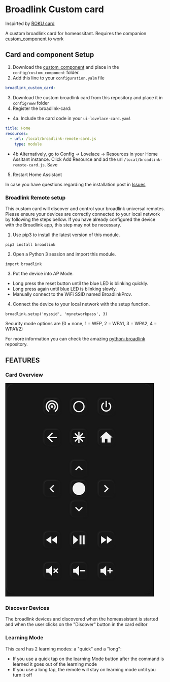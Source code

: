 # Broadlink Custom card

Inspirted by [ROKU card](https://github.com/iantrich/roku-card)


A custom broadlink card for homeassitant. Requires the companion [custom_component](https://github.com/racelandshop/broadlink_custom_component) to work

## Card and component Setup

1. Download the [custom_component](https://github.com/racelandshop/broadlink_custom_component) and place in the `config/custom_component` folder.
2. Add this line to your `configuration.yalm` file
```yaml
broadlink_custom_card:
```

3. Download the custom broadlink card from this repository and place it in `config/www` folder
4. Register the broadlink-card:

  - 4a. Include the card code in your `ui-lovelace-card.yaml`
   ```yaml
   title: Home
   resources:
     - url: /local/broadlink-remote-card.js
       type: module
   ```
  - 4b Alternatively, go to Config -> Lovelace -> Resources in your Home Assitant instance. Click Add Resource and ad the url `/local/broadlink-remote-card.js`. Save

5. Restart Home Assistant

In case you have questions regarding the installation post in [Issues](https://github.com/racelandshop/broadllink-card/issues)

### Broadlink Remote setup

This custom card will discover and control your broadlink universal remotes. Please ensure your devices are correctly connected to your local network by following the steps bellow. If you have already configured the device with the Broadlink app, this step may not be necessary.

1. Use pip3 to install the latest version of this module.

```
pip3 install broadlink
```

2. Open a Python 3 session and import this module.

```python3
import broadlink
```

3. Put the device into AP Mode.
  - Long press the reset button until the blue LED is blinking quickly.
  - Long press again until blue LED is blinking slowly.
  - Manually connect to the WiFi SSID named BroadlinkProv.
4. Connect the device to your local network with the setup function.
```python3
broadlink.setup('myssid', 'mynetworkpass', 3)
```

Security mode options are (0 = none, 1 = WEP, 2 = WPA1, 3 = WPA2, 4 = WPA1/2)


For more information you can check the amazing [python-broadlink](https://github.com/mjg59/python-broadlink) repository.

## FEATURES

### Card Overview

![overview](/images/overview.png "overview")


### Discover Devices

The broadlink devices and discovered when the homeassistant is started and when the user clicks on the "Discover" button in the card editor

### Learning Mode

This card has 2 learning modes: a "quick" and a "long":

- If you use a quick tap on the learning Mode button after the command is learned it goes out of the learning mode
- If you use a long tap, the remote will stay on learning mode until you turn it off
